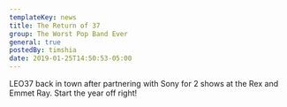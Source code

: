 ```yaml
---
templateKey: news
title: The Return of 37
group: The Worst Pop Band Ever
general: true
postedBy: timshia
date: 2019-01-25T14:50:53-05:00
---
```

LEO37 back in town after partnering with Sony for 2 shows at the Rex and Emmet Ray. Start the year off right!